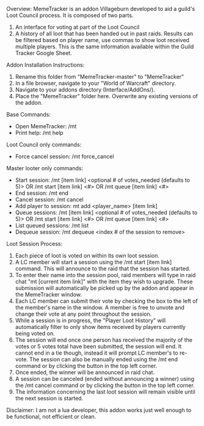 Overview: 
MemeTracker is an addon Villageburn developed to aid a guild's Loot Council process. It is composed of two parts.
1. An interface for voting at part of the Loot Council 
2. A history of all loot that has been handed out in past raids.  Results can be filtered based on player name, use commas to show loot received multiple players. This is the same information available within the Guild Tracker Google Sheet.

Addon Installation Instructions:
1. Rename this folder from "MemeTracker-master" to "MemeTracker"
1. In a file browser, navigate to your "World of Warcraft" directory.
2. Navigate to your addons directory (Interface/AddOns/).
3. Place the "MemeTracker" folder here. Overwrite any existing versions of the addon.

Base Commands:
* Open MemeTracker:	/mt
* Print help:  		  /mt help

Loot Council only commands:
* Force cancel session:    /mt force_cancel

Master looter only commands:
* Start session:   	/mt [item link] <optional # of votes_needed (defaults to 5)> OR /mt start [item link] <#> OR /mt queue [item link] <#>
* End session:   	    	/mt end
* Cancel session:     	/mt cancel
* Add player to session: mt add <player_name> [item link]
* Queue sessions:       /mt [item link] <optional # of votes_needed (defaults to 5)> OR /mt start [item link] <#> OR /mt queue [item link] <#>
* List queued sessions: /mt list
* Dequeue session:      /mt dequeue <index # of the session to remove>

Loot Session Process:
1. Each piece of loot is voted on within its own loot session.
2. A LC member will start a session using the /mt start [item link] command. This will announce to the raid that the session has started.
3. To enter their name into the session pool, raid members will type in raid chat "mt [current item link]" with the item they wish to upgrade. These submission will automatically be picked up by the addon and appear in the MemeTracker window. 
4. Each LC member can submit their vote by checking the box to the left of the member's name in the window. A member is free to unvote and change their vote at any point throughout the session.
5. While a session is in progress, the "Player Loot History" will automatically filter to only show items received by players currently being voted on.
5. The session will end once one person has received the majority of the votes or 5 votes total have been submitted, the session will end. It cannot end in a tie though, instead it will prompt LC member's to re-vote.  The session can also be manually ended using the /mt end command or by clicking the button in the top left corner.
6. Once ended, the winner will be announced in raid chat.
7. A session can be canceled (ended without announcing a winner) using the /mt cancel command or by clicking the button in the top left corner.
8. The information concerning the last loot session will remain visible until the next session is started.

Disclaimer: I am not a lua developer, this addon works just well enough to be functional, not efficient or clean. 
